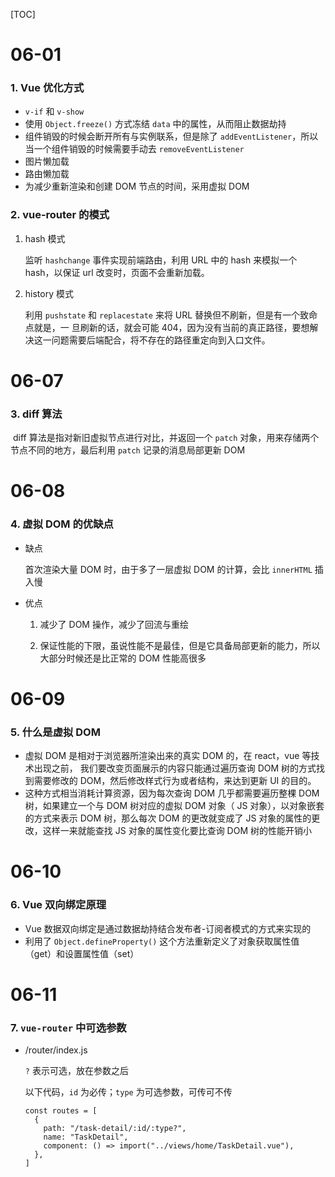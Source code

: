 [TOC]

# 06-01

### 1. Vue 优化方式 

- `v-if` 和 `v-show`
- 使用 `Object.freeze()` 方式冻结 `data` 中的属性，从而阻止数据劫持
- 组件销毁的时候会断开所有与实例联系，但是除了 `addEventListener`，所以当一个组件销毁的时候需要手动去 `removeEventListener`
- 图片懒加载
- 路由懒加载
- 为减少重新渲染和创建 DOM 节点的时间，采用虚拟 DOM

### 2. vue-router 的模式 

1. hash 模式

   监听 `hashchange` 事件实现前端路由，利用 URL 中的 hash 来模拟一个 hash，以保证 url 改变时，页面不会重新加载。

2. history 模式

   利用 `pushstate` 和 `replacestate` 来将 URL 替换但不刷新，但是有一个致命点就是，一 旦刷新的话，就会可能 404，因为没有当前的真正路径，要想解决这一问题需要后端配合，将不存在的路径重定向到入口文件。



# 06-07

### 3. diff 算法

​		diff 算法是指对新旧虚拟节点进行对比，并返回一个 `patch` 对象，用来存储两个节点不同的地方，最后利用 `patch` 记录的消息局部更新 DOM



# 06-08

### 4. 虚拟 DOM 的优缺点

- 缺点

  首次渲染大量 DOM 时，由于多了一层虚拟 DOM 的计算，会比 `innerHTML` 插入慢 

- 优点

  1. 减少了 DOM 操作，减少了回流与重绘

  2. 保证性能的下限，虽说性能不是最佳，但是它具备局部更新的能力，所以大部分时候还是比正常的 DOM 性能高很多



# 06-09

### 5. 什么是虚拟 DOM

* 虚拟 DOM 是相对于浏览器所渲染出来的真实 DOM 的，在 react，vue 等技术出现之前， 我们要改变页面展示的内容只能通过遍历查询 DOM 树的方式找到需要修改的 DOM，然后修改样式行为或者结构，来达到更新 UI 的目的。 
* 这种方式相当消耗计算资源，因为每次查询 DOM 几乎都需要遍历整棵 DOM 树，如果建立一个与 DOM 树对应的虚拟 DOM 对象（ JS 对象），以对象嵌套的方式来表示 DOM 树，那么每次 DOM 的更改就变成了 JS 对象的属性的更改，这样一来就能查找 JS 对象的属性变化要比查询 DOM 树的性能开销小



# 06-10

### 6. Vue 双向绑定原理

* Vue 数据双向绑定是通过数据劫持结合发布者-订阅者模式的方式来实现的
* 利用了 `Object.defineProperty()` 这个方法重新定义了对象获取属性值（get）和设置属性值（set）



# 06-11

### 7. `vue-router` 中可选参数

* /router/index.js

  `?` 表示可选，放在参数之后

  以下代码，`id` 为必传；`type` 为可选参数，可传可不传

  ```
  const routes = [
    {
      path: "/task-detail/:id/:type?",
      name: "TaskDetail",
      component: () => import("../views/home/TaskDetail.vue"),
    },
  ]
  ```